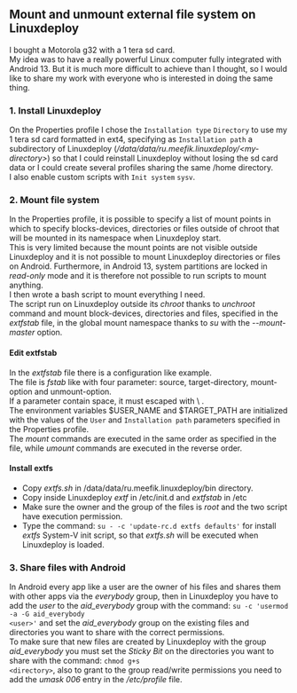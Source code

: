 <H2>Mount and unmount external file system on Linuxdeploy</H2>
I bought a Motorola g32 with a 1 tera sd card.<BR>
My idea was to have a really powerful Linux computer fully integrated with Android 13. But it is much more difficult to achieve than I thought, so I would like to share my work with everyone who is interested in doing the same thing. 

<H3>1. Install Linuxdeploy</H3>

On the Properties profile I chose the <CODE>Installation type</CODE> <CODE>Directory</CODE> to use my 1 tera sd card formatted in ext4, specifying as <CODE>Installation path</CODE> a subdirectory of Linuxdeploy (<I>/data/data/ru.meefik.linuxdeploy/\<my-directory\></I>) so that I could reinstall Linuxdeploy without losing the sd card data or I could create several profiles sharing the same /home directory.<BR>
I also enable custom scripts with <CODE>Init system</CODE> <CODE>sysv</CODE>.

<H3>2. Mount file system</H3>

In the Properties profile, it is possible to specify a list of mount points in which to specify blocks-devices, directories or files outside of chroot that will be mounted in its namespace when Linuxdeploy start.<BR>
This is very limited because the mount points are not visible outside Linuxdeploy and it is not possible to mount Linuxdeploy directories or files on Android. Furthermore, in Android 13, system partitions are locked in <I>read-only</I> mode and it is therefore not possible to run scripts to mount anything.<BR>
I then wrote a bash script to mount everything I need.<BR>
The script run on Linuxdeploy outside its <I>chroot</I> thanks to <I>unchroot</I> command and mount block-devices, directories and files, specified in the <I>extfstab</I> file, in the global mount namespace thanks to <I>su</I> with the <I>--mount-master</I> option.

<H4>Edit extfstab</H4>

In the <I>extfstab</I> file there is a configuration like example.<BR>
The file is <I>fstab</I> like with four parameter: source, target-directory, mount-option and unmount-option.<BR>
If a parameter contain space, it must escaped with \ .<BR>
The environment variables $USER_NAME and $TARGET_PATH are initialized with the values of the <CODE>User</CODE> and <CODE>Installation path</CODE> parameters specified in the Properties profile.<BR>
The <I>mount</I> commands are executed in the same order as specified in the file, while <I>umount</I> commands are executed in the reverse order.

<H4>Install extfs</H4>
<UL>
<LI>Copy <I>extfs.sh</I> in /data/data/ru.meefik.linuxdeploy/bin directory.</LI>
<LI>Copy inside Linuxdeploy <I>extf</I> in /etc/init.d and <I>extfstab</I> in /etc</LI>
<LI>Make sure the owner and the group of the files is <I>root</I> and the two script have execution permission.</LI>
<LI>Type the command: <CODE>su - -c 'update-rc.d extfs defaults'</CODE> for install <I>extfs</I> System-V init script, so that <I>extfs.sh</I> will be executed when Linuxdeploy is loaded.</LI>
</UL>

<H3>3. Share files with Android</H3>

In Android every app like a user are the owner of his files and shares them with other apps via the <I>everybody</I> group, then in Linuxdeploy you have to add the <I>user</I> to the <I>aid_everybody</I> group with the command: <CODE>su -c 'usermod -a -G aid_everybody \<user\>'</CODE> and set the <I>aid_everybody</I> group on the existing files and directories you want to share with the correct permissions.<BR>
To make sure that new files are created by Linuxdeploy with the group <I>aid_everybody</I> you must set the <I>Sticky Bit</I> on the directories you want to share with the command: <CODE>chmod g+s \<directory\></CODE>, also to grant to the group read/write permissions you need to add the <I>umask 006</I> entry in the <I>/etc/profile</I> file.<BR>
